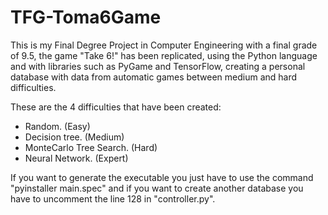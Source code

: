 # TFG-Toma6Game
This is my Final Degree Project in Computer Engineering with a final grade of 9.5, the game "Take 6!" has been replicated, using the Python language and with libraries such as PyGame and TensorFlow, creating a personal database with data from automatic games between medium and hard difficulties.

These are the 4 difficulties that have been created: 
- Random. (Easy)
- Decision tree. (Medium)
- MonteCarlo Tree Search. (Hard)
- Neural Network. (Expert)

If you want to generate the executable you just have to use the command "pyinstaller main.spec" and if you want to create another database you have to uncomment the line 128 in "controller.py".
